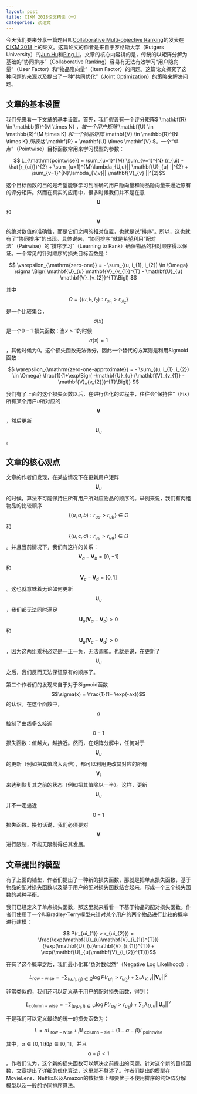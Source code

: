 ```yaml
---
layout: post
title: CIKM 2018论文精读（一）
categories: 读论文
---
```

今天我们要来分享一篇题目叫[Collaborative Multi-objective Ranking](https://drive.google.com/open?id=1m7-z2loy5iW-gcrGiT2XJTdr4LjQHf3H)的发表在[CIKM 2018](https://www.cikm2018.units.it/)上的论文。这篇论文的作者是来自于罗格斯大学（Rutgers University）的[Jun Hu](https://sites.google.com/site/hujun1010/)和[Ping Li](http://www.stat.rutgers.edu/home/pingli/)。文章的核心内容讲的是，传统的以矩阵分解为基础的“协同排序”（Collaborative Ranking）容易有无法有效学习“用户隐向量”（User Factor）和“物品隐向量”（Item Factor）的问题。这篇论文探究了这种问题的来源以及提出了一种“共同优化”（Joint Optimization）的策略来解决问题。

## 文章的基本设置

我们先来看一下文章的基本设置。首先，我们假设有一个评分矩阵$ \mathbf{R} \in \mathbb{R}^{M \times N} $，被一个用户矩阵$ \mathbf{U} \in \mathbb{R}^{M \times K} $和一个物品矩阵$ \mathbf{V} \in \mathbb{R}^{N \times K} $所表达$ \mathbf{R} = \mathbf{U} \times \mathbf{V} $。一个“单点”（Pointwise）目标函数常用来学习模型的参数：

$$ L_{\mathrm{pointwise}} = \sum_{u=1}^{M} \sum_{v=1}^{N} (r_{ui} - \hat{r_{ui}})^{2} + \sum_{u=1}^{M}\lambda_{U,u}|| \mathbf{U}_{u} ||^{2} + \sum_{v=1}^{N}\lambda_{V,v}|| \mathbf{V}_{v} ||^{2}$$

这个目标函数的目的是希望能够学习到准确的用户隐向量和物品隐向量来逼近原有的评分矩阵。然而在真实的应用中，很多时候我们并不是在意$$\mathbf{U}$$和$$\mathbf{V}$$的绝对数值的准确性，而是它们之间的相对位置，也就是说“排序”。所以，这也就有了“协同排序”的出现。具体说来，“协同排序”就是希望利用“配对法”（Pairwise）的“排序学习”（Learning to Rank）确保物品的相对顺序得以保证。一个常见的针对顺序的损失目标函数是：

$$ \varepsilon_{\mathrm{zero-one}} = - \sum_{(u, i_{1}, i_{2}) \in \Omega} \sigma \Bigr( \mathbf{U}_{u} \mathbf{V}_{v_{1}}^{T} - \mathbf{U}_{u} \mathbf{V}_{v_{2}}^{T}\Bigl) $$

其中$$\Omega = \{ (u, i_{1}, i_{2}) : r_{ui_{1}} > r_{ui_{2}} \}$$是一个比较集合，$$\sigma(x)$$是一个$0-1$ 损失函数：当$x > 1$的时候$$\sigma(x) =1$$，其他时候为$0$。这个损失函数无法微分，因此一个替代的方案则是利用Sigmoid函数：

$$ \varepsilon_{\mathrm{zero-one-approximate}} = - \sum_{(u, i_{1}, i_{2}) \in \Omega} \frac{1}{1+\exp\Bigr( -\mathbf{U}_{u} (\mathbf{V}_{v_{1}} - \mathbf{V}_{v_{2}})^{T}\Bigl)} $$

我们有了上面的这个损失函数以后，在进行优化的过程中，往往会“保持住”（Fix）所有某个用户$u$所对应的$$\mathbf{V}$$，然后更新$$\mathbf{U}_{u}$$。

## 文章的核心观点

文章的作者们发现，在某些情况下在更新用户矩阵$$\mathbf{U}_{u}$$的时候，算法不可能保持住所有用户所对应物品的顺序的。举例来说，我们有两组物品的比较顺序$$ \{ (u, a, b) : r_{ua} > r_{ub} \} \in \Omega $$和$$ \{ (u, c, d) : r_{uc} > r_{ud} \} \in \Omega $$。并且当前情况下，我们有这样的关系：$$ \mathbf{V}_{a} - \mathbf{V}_{b} =[0,-1]$$和$$ \mathbf{V}_{c} - \mathbf{V}_{d} =[0,1]$$。这也就意味着无论如何更新$$\mathbf{U}_{u}$$，我们都无法同时满足$$\mathbf{U}_{u}(\mathbf{V}_{a} - \mathbf{V}_{b})>0 $$和$$ \mathbf{U}_{u}(\mathbf{V}_{c} - \mathbf{V}_{d})>0 $$，因为这两组乘积必定是一正一负，无法调和。也就是说，在更新了$$\mathbf{U}_{u}$$之后，我们反而无法保证原有的顺序了。

第二个作者们的发现来自于对于Sigmoid函数$$\sigma(x) = \frac{1}{1+ \exp(-ax)}$$的认识。在这个函数中，$$a$$控制了曲线多么接近$$0-1$$损失函数：值越大，越接近。然而，在矩阵分解中，任何对于$$\mathbf{U}_{u}$$的更新（例如把其值增大两倍），都可以利用更改其对应的所有$$\mathbf{V}_{i}$$来达到恢复其之前的状态（例如把其值除以一半）。这样，更新$$\mathbf{U}_{u}$$并不一定逼近$$0-1$$损失函数。换句话说，我们必须要对$$\mathbf{V}$$进行限制，不能无限制得任其发展。

## 文章提出的模型

有了上面的铺垫，作者们提出了一种新的损失函数，那就是把单点损失函数，基于物品的配对损失函数以及基于用户的配对损失函数结合起来，形成一个三个损失函数的某种平衡。

我们已经定义了单点损失函数，那这里就来看看一下基于物品的配对损失函数。作者们使用了一个叫Bradley-Terry模型来针对某个用户的两个物品进行比较的概率进行建模：

$$ P(r_{ui_{1}} > r_{ui_{2}}) = \frac{\exp(\mathbf{U}_{u}\mathbf{V}_{i_{1}}^{T})}{\exp(\mathbf{U}_{u}\mathbf{V}_{i_{1}}^{T}) + \exp(\mathbf{U}_{u}\mathbf{V}_{i_{2}}^{T})}$$

在有了这个概率之后，我们最小化其“负对数似然”（Negative Log Likelihood）:

$$ L_{\mathrm{row-wise}} = - \sum_{(u, i_{1}, i_{2}) \in \Omega} \log P(r_{ui_{1}} > r_{ui_{2}}) + \sum_{v} \lambda_{V,v}||\mathbf{V}_{v}||^{2} $$

非常类似的，我们还可以定义基于用户的配对损失函数，得到：

$$ L_{\mathrm{column-wise}} = - \sum_{(u_{1} u_{1}, i) \in \Psi} \log P(r_{u_{1}i} > r_{u_{2}i}) + \sum_{u} \lambda_{U,u}||\mathbf{U}_{u}||^{2} $$

于是我们可以定义最终的统一的损失函数为：

$$ L = \alpha L_{\mathrm{row-wise}} + \beta L_{\mathrm{column-sie}} + (1-\alpha -\beta) L_{\mathrm{pointwise}}$$

其中，$\alpha \in [0, 1]$和$\beta \in [0, 1]$，并且$$\alpha + \beta <1$$。作者们认为，这个新的损失函数可以解决之前提出的问题。针对这个新的目标函数，文章提出了详细的优化算法，这里就不赘述了。作者们提出的模型在MovieLens、Netflix以及Amazon的数据集上都要优于不使用排序的纯矩阵分解模型以及一般的协同排序算法。
